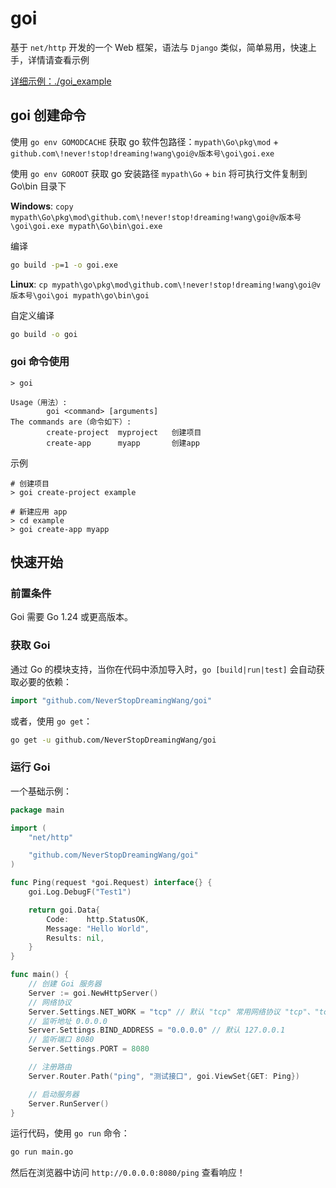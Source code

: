 # goi

基于 `net/http` 开发的一个 Web 框架，语法与 `Django` 类似，简单易用，快速上手，详情请查看示例

[详细示例：./goi_example](https://github.com/NeverStopDreamingWang/goi_example)

## goi 创建命令

使用 `go env GOMODCACHE` 获取 go 软件包路径：`mypath\Go\pkg\mod` + `github.com\!never!stop!dreaming!wang\goi@v版本号\goi\goi.exe`

使用 `go env GOROOT` 获取 go 安装路径 `mypath\Go` + `bin`
将可执行文件复制到 Go\bin 目录下

**Windows**: `copy mypath\Go\pkg\mod\github.com\!never!stop!dreaming!wang\goi@v版本号\goi\goi.exe mypath\Go\bin\goi.exe`

编译

```cmd
go build -p=1 -o goi.exe
```

**Linux**: `cp mypath\go\pkg\mod\github.com\!never!stop!dreaming!wang\goi@v版本号\goi\goi mypath\go\bin\goi`

自定义编译

```cmd
go build -o goi
```

### goi 命令使用
```shel
> goi

Usage（用法）:                                         
        goi <command> [arguments]                      
The commands are（命令如下）:                          
        create-project  myproject   创建项目       
        create-app      myapp       创建app

```

示例

```shell
# 创建项目
> goi create-project example

# 新建应用 app
> cd example
> goi create-app myapp

```

## 快速开始

### 前置条件

Goi 需要 Go 1.24 或更高版本。

### 获取 Goi

通过 Go 的模块支持，当你在代码中添加导入时，`go [build|run|test]` 会自动获取必要的依赖：

```go
import "github.com/NeverStopDreamingWang/goi"
```

或者，使用 `go get`：

```bash
go get -u github.com/NeverStopDreamingWang/goi
```

### 运行 Goi

一个基础示例：

```go
package main

import (
	"net/http"

	"github.com/NeverStopDreamingWang/goi"
)

func Ping(request *goi.Request) interface{} {
	goi.Log.DebugF("Test1")

	return goi.Data{
		Code:    http.StatusOK,
		Message: "Hello World",
		Results: nil,
	}
}

func main() {
	// 创建 Goi 服务器
	Server := goi.NewHttpServer()
	// 网络协议
	Server.Settings.NET_WORK = "tcp" // 默认 "tcp" 常用网络协议 "tcp"、"tcp4"、"tcp6"、"udp"、"udp4"、"udp6
	// 监听地址 0.0.0.0
	Server.Settings.BIND_ADDRESS = "0.0.0.0" // 默认 127.0.0.1
	// 监听端口 8080
	Server.Settings.PORT = 8080

	// 注册路由
	Server.Router.Path("ping", "测试接口", goi.ViewSet{GET: Ping})

	// 启动服务器
	Server.RunServer()
}
```

运行代码，使用 `go run` 命令：

```bash
go run main.go
```

然后在浏览器中访问 `http://0.0.0.0:8080/ping` 查看响应！


